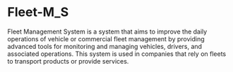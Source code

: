 # Fleet-M_S
Fleet Management System is a system that aims to improve the daily operations of vehicle or commercial fleet management by providing advanced tools for monitoring and managing vehicles, drivers, and associated operations. This system is used in companies that rely on fleets to transport products or provide services.
